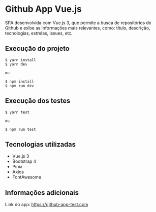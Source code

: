 # Github App Vue.js

SPA desenvolvida com Vue.js 3, que permite a busca de repositórios do Github e exibe as informações mais relevantes, como: título, descrição, tecnologias, estrelas, issues, etc.

## Execução do projeto

```
$ yarn install
$ yarn dev

ou

$ npm install
$ npm run dev
```

## Execução dos testes

```
$ yarn test

ou

$ npm run test
```

## Tecnologias utilizadas

- Vue.js 3
- Bootstrap 4
- Pinia
- Axios
- FontAwesome

## Informações adicionais

Link do app: https://github-app-test.com